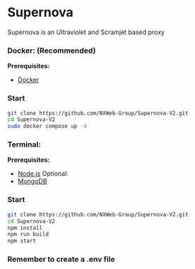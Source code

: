 # Supernova

Supernova is an Ultraviolet and Scramjet based proxy

### Docker: (Recommended)

**Prerequisites:**

- [Docker](https://docs.docker.com/engine/install/)

### Start

```bash
git clone https://github.com/NXWeb-Group/Supernova-V2.git
cd Supernova-V2
sudo docker compose up -d
```

### Terminal:

**Prerequisites:**

- [Node.js](https://nodejs.org/)
  Optional:
- [MongoDB](https://www.mongodb.com/try/download/community-edition)

### Start

```bash
git clone https://github.com/NXWeb-Group/Supernova-V2.git
cd Supernova-V2
npm install
npm run build
npm start
```

### Remember to create a .env file
